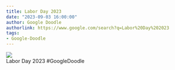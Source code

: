 ```yaml
---
title: Labor Day 2023
date: "2023-09-03 16:00:00"
author: Google Doodle
authorlink: https://www.google.com/search?q=Labor%20Day%202023
tags:
- Google-Doodle
---
```

<img src="https://www.google.com/logos/doodles/2023/labor-day-2023-6753651837109933-l.png" referrerpolicy="no-referrer"><br>Labor Day 2023 #GoogleDoodle